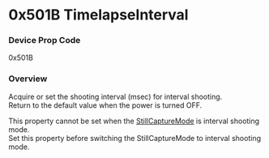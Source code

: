 # 0x501B TimelapseInterval

### Device Prop Code

0x501B

### Overview

Acquire or set the shooting interval (msec) for interval shooting.  
Return to the default value when the power is turned OFF.

This property cannot be set when the [StillCaptureMode](still_capture_mode.md) is interval shooting mode.   
Set this property before switching the StillCaptureMode to interval shooting mode.
